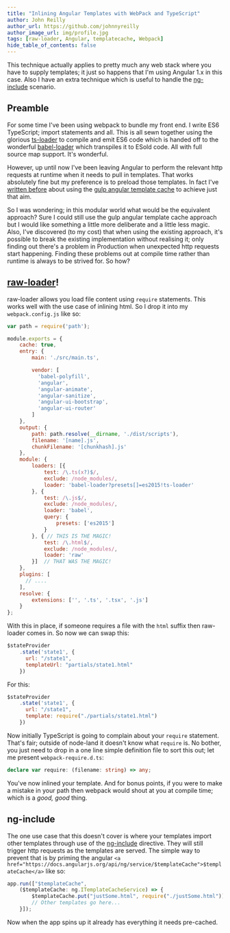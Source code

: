 ```yaml
---
title: "Inlining Angular Templates with WebPack and TypeScript"
author: John Reilly
author_url: https://github.com/johnnyreilly
author_image_url: img/profile.jpg
tags: [raw-loader, Angular, templatecache, Webpack]
hide_table_of_contents: false
---
```

This technique actually applies to pretty much any web stack where you have to supply templates; it just so happens that I'm using Angular 1.x in this case. Also I have an extra technique which is useful to handle the [ng-include](<https://docs.angularjs.org/api/ng/directive/ngInclude>) scenario.

 ## Preamble

For some time I've been using webpack to bundle my front end. I write ES6 TypeScript; import statements and all. This is all sewn together using the glorious [ts-loader](<https://www.npmjs.com/package/ts-loader>) to compile and emit ES6 code which is handed off to the wonderful [babel-loader](<https://www.npmjs.com/package/babel-loader>) which transpiles it to ESold code. All with full source map support. It's wonderful.

However, up until now I've been leaving Angular to perform the relevant http requests at runtime when it needs to pull in templates. That works absolutely fine but my preference is to preload those templates. In fact I've [written before](<http://blog.johnnyreilly.com/2015/02/using-gulp-in-asp-net-instead-of-web-optimization.html>) about using the [gulp angular template cache](<https://www.npmjs.com/package/gulp-angular-templatecache>) to achieve just that aim.

So I was wondering; in this modular world what would be the equivalent approach? Sure I could still use the gulp angular template cache approach but I would like something a little more deliberate and a little less magic. Also, I've discovered (to my cost) that when using the existing approach, it's possible to break the existing implementation without realising it; only finding out there's a problem in Production when unexpected http requests start happening. Finding these problems out at compile time rather than runtime is always to be strived for. So how?

## [raw-loader](<https://www.npmjs.com/package/raw-loader>)!

raw-loader allows you load file content using `require` statements. This works well with the use case of inlining html. So I drop it into my `webpack.config.js` like so:

```js
var path = require('path');

module.exports = {
    cache: true,
    entry: {
        main: './src/main.ts',

        vendor: [
          'babel-polyfill',
          'angular',
          'angular-animate',
          'angular-sanitize',
          'angular-ui-bootstrap',
          'angular-ui-router'
        ]
    },
    output: {
        path: path.resolve(__dirname, './dist/scripts'),
        filename: '[name].js',
        chunkFilename: '[chunkhash].js'
    },
    module: {
        loaders: [{
            test: /\.ts(x?)$/,
            exclude: /node_modules/,
            loader: 'babel-loader?presets[]=es2015!ts-loader'
        }, {
            test: /\.js$/,
            exclude: /node_modules/,
            loader: 'babel',
            query: {
                presets: ['es2015']
            }
        }, { // THIS IS THE MAGIC!
            test: /\.html$/,
            exclude: /node_modules/,
            loader: 'raw'
        }]  // THAT WAS THE MAGIC!
    },
    plugins: [
      // ....
    ],
    resolve: {
        extensions: ['', '.ts', '.tsx', '.js']
    }
};
```

With this in place, if someone requires a file with the `html` suffix then raw-loader comes in. So now we can swap this:

```js
$stateProvider
    .state('state1', {
      url: "/state1",
      templateUrl: "partials/state1.html"
    })
```

For this:

```js
$stateProvider
    .state('state1', {
      url: "/state1",
      template: require("./partials/state1.html")
    })
```

Now initially TypeScript is going to complain about your `require` statement. That's fair; outside of node-land it doesn't know what `require` is. No bother, you just need to drop in a one line simple definition file to sort this out; let me present `webpack-require.d.ts`:

```ts
declare var require: (filename: string) => any;
```

You've now inlined your template. And for bonus points, if you were to make a mistake in your path then webpack would shout at you at compile time; which is a *good, good* thing.

## ng-include

The one use case that this doesn't cover is where your templates import other templates through use of the [ng-include](<https://docs.angularjs.org/api/ng/directive/ngInclude>) directive. They will still trigger http requests as the templates are served. The simple way to prevent that is by priming the angular `<a href="https://docs.angularjs.org/api/ng/service/$templateCache">$templateCache</a>` like so:

```js
app.run(["$templateCache",
    ($templateCache: ng.ITemplateCacheService) => {
        $templateCache.put("justSome.html", require("./justSome.html"));
        // Other templates go here...
    }]);
```

Now when the app spins up it already has everything it needs pre-cached.


